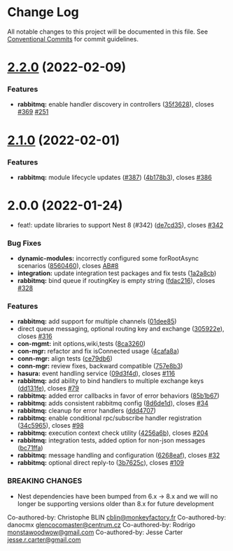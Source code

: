 # Change Log

All notable changes to this project will be documented in this file.
See [Conventional Commits](https://conventionalcommits.org) for commit guidelines.

# [2.2.0](https://github.com/golevelup/nestjs/compare/rabbitmq-integration@2.1.0...rabbitmq-integration@2.2.0) (2022-02-09)

### Features

- **rabbitmq:** enable handler discovery in controllers ([35f3628](https://github.com/golevelup/nestjs/commit/35f36282272918759d2697c4e2fe2a4245f35146)), closes [#369](https://github.com/golevelup/nestjs/issues/369) [#251](https://github.com/golevelup/nestjs/issues/251)

# [2.1.0](https://github.com/golevelup/nestjs/compare/rabbitmq-integration@2.0.0...rabbitmq-integration@2.1.0) (2022-02-01)

### Features

- **rabbitmq:** module lifecycle updates ([#387](https://github.com/golevelup/nestjs/issues/387)) ([4b178b3](https://github.com/golevelup/nestjs/commit/4b178b39d3a2d5600cf705ca3a2b99188ea12fc2)), closes [#386](https://github.com/golevelup/nestjs/issues/386)

# 2.0.0 (2022-01-24)

- feat!: update libraries to support Nest 8 (#342) ([de7cd35](https://github.com/golevelup/nestjs/commit/de7cd35ac2e63d66af76b792d5bf99b4a2d82bb4)), closes [#342](https://github.com/golevelup/nestjs/issues/342)

### Bug Fixes

- **dynamic-modules:** incorrectly configured some forRootAsync scenarios ([8560460](https://github.com/golevelup/nestjs/commit/85604602b674cb3a8a27f3ba8284f98ba5e69b74)), closes [AB#8](https://github.com/AB/issues/8)
- **integration:** update integration test packages and fix tests ([1a2a8cb](https://github.com/golevelup/nestjs/commit/1a2a8cbaaf14f27fd7d4259352658cab2eee1eaf))
- **rabbitmq:** bind queue if routingKey is empty string ([fdac216](https://github.com/golevelup/nestjs/commit/fdac2169ba4331f02a89963bce74164b552a6093)), closes [#328](https://github.com/golevelup/nestjs/issues/328)

### Features

- **rabbitmq:** add support for multiple channels ([01dee85](https://github.com/golevelup/nestjs/commit/01dee85f0c64c57f08caab5fd3a21a283bde15cb))
- direct queue messaging, optional routing key and exchange ([305922e](https://github.com/golevelup/nestjs/commit/305922e97453956da0177c44a1415c4720e9db01)), closes [#316](https://github.com/golevelup/nestjs/issues/316)
- **con-mgmt:** init options,wiki,tests ([8ca3260](https://github.com/golevelup/nestjs/commit/8ca32603165bcab3228b573806a3b71ebec4d74f))
- **con-mgr:** refactor and fix isConnected usage ([4cafa8a](https://github.com/golevelup/nestjs/commit/4cafa8a3c7667e79582aa8742c7a5b4ae710f2db))
- **conn-mgr:** align tests ([ce79db6](https://github.com/golevelup/nestjs/commit/ce79db6c9906d461ab2147c1473f81fb61902050))
- **conn-mgr:** review fixes, backward compatible ([757e8b3](https://github.com/golevelup/nestjs/commit/757e8b3deb5dcaecf4844bd1a072bb11da1f16ed))
- **hasura:** event handling service ([09d3f4d](https://github.com/golevelup/nestjs/commit/09d3f4df0a6e5c5d803839df0db81197ddbc9716)), closes [#116](https://github.com/golevelup/nestjs/issues/116)
- **rabbitmq:** add ability to bind handlers to multiple exchange keys ([dd131fe](https://github.com/golevelup/nestjs/commit/dd131feaa4784fe1c6c5192a8feba1a81854e5ea)), closes [#79](https://github.com/golevelup/nestjs/issues/79)
- **rabbitmq:** added error callbacks in favor of error behaviors ([85b1b67](https://github.com/golevelup/nestjs/commit/85b1b67c50a357d6b0d7a5bfc3f1eb281418b391))
- **rabbitmq:** adds consistent rabbitmq config ([8d6de1d](https://github.com/golevelup/nestjs/commit/8d6de1d650d5ecb51aa090b04f27196402957c64)), closes [#34](https://github.com/golevelup/nestjs/issues/34)
- **rabbitmq:** cleanup for error handlers ([ddd4707](https://github.com/golevelup/nestjs/commit/ddd470796eb0787d12cf6e8be32682a213e2eae4))
- **rabbitmq:** enable conditional rpc/subscribe handler registration ([34c5965](https://github.com/golevelup/nestjs/commit/34c5965a8d6b2864d70433562b0497f04490953a)), closes [#98](https://github.com/golevelup/nestjs/issues/98)
- **rabbitmq:** execution context check utility ([4256a6b](https://github.com/golevelup/nestjs/commit/4256a6bfed97ae70102a0d1e418548d1a481b53d)), closes [#204](https://github.com/golevelup/nestjs/issues/204)
- **rabbitmq:** integration tests, added option for non-json messages ([bc71ffa](https://github.com/golevelup/nestjs/commit/bc71ffa45a4ca75146106b6ee3af57e9e17002f0))
- **rabbitmq:** message handling and configuration ([6268eaf](https://github.com/golevelup/nestjs/commit/6268eaf04723b0fcb8ea60cc6c9ae3d79b228cff)), closes [#32](https://github.com/golevelup/nestjs/issues/32)
- **rabbitmq:** optional direct reply-to ([3b7625c](https://github.com/golevelup/nestjs/commit/3b7625c400cfb59643c5fee4ff3e5a84f73aa6ea)), closes [#109](https://github.com/golevelup/nestjs/issues/109)

### BREAKING CHANGES

- Nest dependencies have been bumped from 6.x -> 8.x and we will no longer be supporting versions older than 8.x for future development

Co-authored-by: Christophe BLIN <cblin@monkeyfactory.fr>
Co-authored-by: danocmx <glencocomaster@centrum.cz>
Co-authored-by: Rodrigo <monstawoodwow@gmail.com>
Co-authored-by: Jesse Carter <jesse.r.carter@gmail.com>
